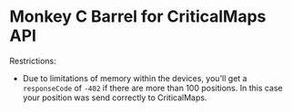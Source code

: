 Monkey C Barrel for CriticalMaps API
====================================

Restrictions:
  - Due to limitations of memory within the devices, you'll get a `responseCode` of `-402` if there are more than 100 positions. In this case your position was send correctly to CriticalMaps.